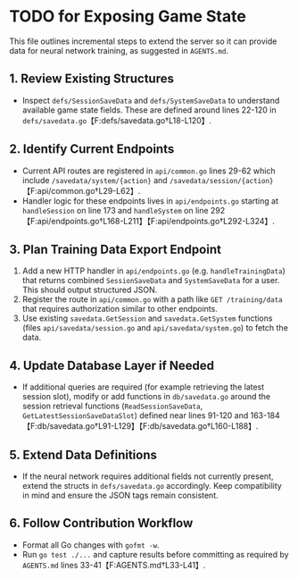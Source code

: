 # TODO for Exposing Game State

This file outlines incremental steps to extend the server so it can provide data for neural network training, as suggested in `AGENTS.md`.

## 1. Review Existing Structures
- Inspect `defs/SessionSaveData` and `defs/SystemSaveData` to understand available game state fields. These are defined around lines 22-120 in `defs/savedata.go`【F:defs/savedata.go†L18-L120】.

## 2. Identify Current Endpoints
- Current API routes are registered in `api/common.go` lines 29-62 which include `/savedata/system/{action}` and `/savedata/session/{action}`【F:api/common.go†L29-L62】.
- Handler logic for these endpoints lives in `api/endpoints.go` starting at `handleSession` on line 173 and `handleSystem` on line 292【F:api/endpoints.go†L168-L211】【F:api/endpoints.go†L292-L324】.

## 3. Plan Training Data Export Endpoint
1. Add a new HTTP handler in `api/endpoints.go` (e.g. `handleTrainingData`) that returns combined `SessionSaveData` and `SystemSaveData` for a user. This should output structured JSON.
2. Register the route in `api/common.go` with a path like `GET /training/data` that requires authorization similar to other endpoints.
3. Use existing `savedata.GetSession` and `savedata.GetSystem` functions (files `api/savedata/session.go` and `api/savedata/system.go`) to fetch the data.

## 4. Update Database Layer if Needed
- If additional queries are required (for example retrieving the latest session slot), modify or add functions in `db/savedata.go` around the session retrieval functions (`ReadSessionSaveData`, `GetLatestSessionSaveDataSlot`) defined near lines 91-120 and 163-184【F:db/savedata.go†L91-L129】【F:db/savedata.go†L160-L188】.

## 5. Extend Data Definitions
- If the neural network requires additional fields not currently present, extend the structs in `defs/savedata.go` accordingly. Keep compatibility in mind and ensure the JSON tags remain consistent.

## 6. Follow Contribution Workflow
- Format all Go changes with `gofmt -w`.
- Run `go test ./...` and capture results before committing as required by `AGENTS.md` lines 33-41【F:AGENTS.md†L33-L41】.

